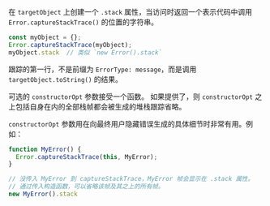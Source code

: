 
在 `targetObject` 上创建一个 `.stack` 属性，当访问时返回一个表示代码中调用 `Error.captureStackTrace()` 的位置的字符串。

```js
const myObject = {};
Error.captureStackTrace(myObject);
myObject.stack  // 类似 `new Error().stack`
```

跟踪的第一行，不是前缀为 `ErrorType: message`，而是调用 `targetObject.toString()` 的结果。

可选的 `constructorOpt` 参数接受一个函数。
如果提供了，则 `constructorOpt` 之上包括自身在内的全部栈帧都会被生成的堆栈跟踪省略。

`constructorOpt` 参数用在向最终用户隐藏错误生成的具体细节时非常有用。例如：


```js
function MyError() {
  Error.captureStackTrace(this, MyError);
}

// 没传入 MyError 到 captureStackTrace，MyError 帧会显示在 .stack 属性。
// 通过传入构造函数，可以省略该帧及其之上的所有帧。
new MyError().stack
```

